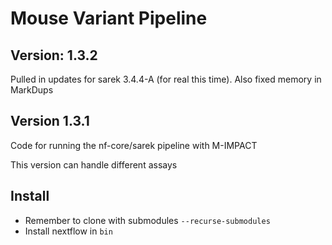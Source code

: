 # Mouse Variant Pipeline

## Version: 1.3.2

Pulled in updates for sarek 3.4.4-A (for real this time). Also fixed memory in MarkDups

## Version 1.3.1

Code for running the nf-core/sarek pipeline with M-IMPACT

This version can handle different assays

## Install

- Remember to clone with submodules `--recurse-submodules` 
- Install nextflow in `bin`

